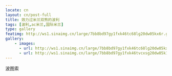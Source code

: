 ```yaml
---
locate: cn
layout: cn/post-full
title: 效力过米兰双熊的波利
tags: [波利,ac米兰,国际米兰]
type: gallery
featimg: http://ws1.sinaimg.cn/large/7bb8bd97gy1fxk46tc68lg20dw05kx6r.gif
gallery:
    - images:
      - url: http://ws1.sinaimg.cn/large/7bb8bd97gy1fxk46tc68lg20dw05kx6r.gif
      - url: http://ws1.sinaimg.cn/large/7bb8bd97gy1fxk46tvcxsg20dw05k1kz.gif
---
```


波图索